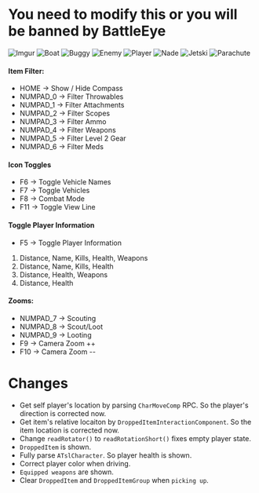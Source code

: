 # You need to modify this or you will be banned by BattleEye
![Imgur](https://i.imgur.com/9yh84NO.png)
![Boat](https://github.com/NoParamedic/Memes/blob/master/src/main/resources/images/boat.png?raw=true)
![Buggy](https://github.com/NoParamedic/Memes/blob/master/src/main/resources/images/buggy.png?raw=true)
![Enemy](https://github.com/NoParamedic/Memes/blob/master/src/main/resources/images/arrow.png?raw=true)
![Player](https://github.com/NoParamedic/Memes/blob/master/src/main/resources/images/player.png?raw=true)
![Nade](https://github.com/NoParamedic/Memes/blob/master/src/main/resources/images/grenade.png?raw=true)
![Jetski](https://github.com/NoParamedic/Memes/blob/master/src/main/resources/images/jetski.png?raw=true)
![Parachute](https://github.com/NoParamedic/Memes/blob/master/src/main/resources/images/parachute.png?raw=true)

#### Item Filter:

* HOME -> Show / Hide Compass
* NUMPAD_0 -> Filter Throwables
* NUMPAD_1 -> Filter Attachments
* NUMPAD_2 -> Filter Scopes 
* NUMPAD_3 -> Filter Ammo 
* NUMPAD_4 -> Filter Weapons
* NUMPAD_5 -> Filter Level 2 Gear          
* NUMPAD_6 -> Filter Meds
           
#### Icon Toggles


* F6 -> Toggle Vehicle Names 
* F7 -> Toggle Vehicles
* F8 -> Combat Mode 
* F11 -> Toggle View Line

#### Toggle Player Information

* F5 -> Toggle Player Information

1. Distance, Name, Kills, Health, Weapons
2. Distance, Name, Kills, Health
3. Distance, Health, Weapons
4. Distance, Health

#### Zooms:
* NUMPAD_7 -> Scouting
* NUMPAD_8 -> Scout/Loot
* NUMPAD_9 -> Looting
* F9 ->  Camera Zoom ++
* F10 -> Camera Zoom --


# Changes
* Get self player's location by parsing `CharMoveComp` RPC. So the player's direction is corrected now. 
* Get item's relative locaiton by `DroppedItemInteractionComponent`. So the item location is corrected now.
* Change `readRotator()` to `readRotationShort()` fixes empty player state.
* `DroppedItem` is shown.
* Fully parse `ATslCharacter`. So player health is shown.
* Correct player color when driving.
* `Equipped weapons` are shown.
* Clear `DroppedItem` and `DroppedItemGroup` when `picking up`.
